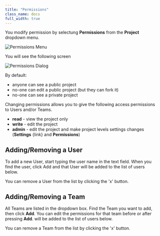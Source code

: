 ```yaml
---
title: "Permissions"
class_name: docs
full_width: true
---
```


You modify permission by selectung **Permissions** from the **Project** dropdown menu.

![Permissions Menu](/img/docs/permissions-menu.png)

You will see the following screen

![Permissions Dialog](/img/docs/permissions-dlg.png)

By default:

- anyone can see a public project
- no-one can edit a public project (but they can fork it)
- no-one can see a private project

Changing permissions allows you to give the following access permissions to Users and/or Teams.

- **read** - view the project only
- **write** - edit the project
- **admin** - edit the project and make project levels settings changes (**Settings** {link} and **Permissions**)

## Adding/Removing a User
To add a new User, start typing the user name in the text field. When you find the user, click Add and that User will be added to the list of users below.

You can remove a User from the list by clicking the 'x' button.


## Adding/Removing a Team
All Teams are listed in the dropdown box. Find the Team you want to add, then click **Add**. You can edit the permissions for that team before or after pressing **Add**. will be added to the list of users below.

You can remove a Team from the list by clicking the 'x' button.

